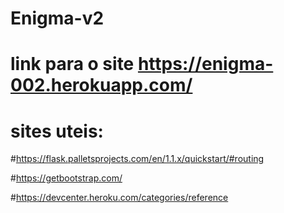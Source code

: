 # Enigma-v2


# link para o site https://enigma-002.herokuapp.com/

# sites uteis:

#https://flask.palletsprojects.com/en/1.1.x/quickstart/#routing

#https://getbootstrap.com/

#https://devcenter.heroku.com/categories/reference


